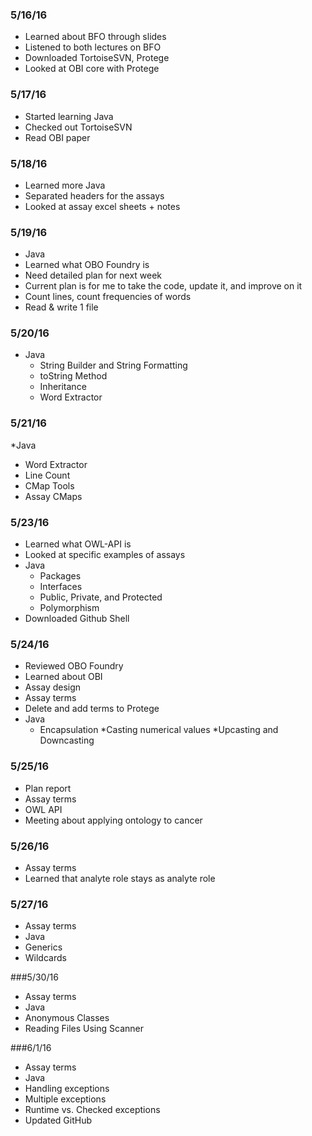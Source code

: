 ### 5/16/16
* Learned about BFO through slides
* Listened to both lectures on BFO
* Downloaded TortoiseSVN, Protege
* Looked at OBI core with Protege

### 5/17/16
* Started learning Java
* Checked out TortoiseSVN
* Read OBI paper

### 5/18/16
* Learned more Java
* Separated headers for the assays
* Looked at assay excel sheets + notes

### 5/19/16
* Java
* Learned what OBO Foundry is
* Need detailed plan for next week
* Current plan is for me to take the code, update it, and improve on it
* Count lines, count frequencies of words
* Read & write 1 file

### 5/20/16
* Java
  * String Builder and String Formatting
  * toString Method 
  * Inheritance
  * Word Extractor

### 5/21/16
*Java 
  * Word Extractor
  * Line Count
  * CMap Tools
  * Assay CMaps

### 5/23/16
* Learned what OWL-API is 
* Looked at specific examples of assays
* Java 
  * Packages
  * Interfaces
  * Public, Private, and Protected
  * Polymorphism
* Downloaded Github Shell

### 5/24/16
* Reviewed OBO Foundry 
* Learned about OBI
* Assay design
* Assay terms
* Delete and add terms to Protege
* Java
  * Encapsulation
  *Casting numerical values
  *Upcasting and Downcasting

### 5/25/16
* Plan report
* Assay terms
* OWL API
* Meeting about applying ontology to cancer

### 5/26/16
* Assay terms
* Learned that analyte role stays as analyte role

### 5/27/16
* Assay terms
* Java
 * Generics
 * Wildcards

###5/30/16
* Assay terms
* Java
 * Anonymous Classes
 * Reading Files Using Scanner

###6/1/16
* Assay terms
* Java
 * Handling exceptions
 * Multiple exceptions
 * Runtime vs. Checked exceptions
* Updated GitHub


